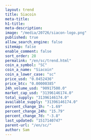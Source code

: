 ```yaml
---
layout: trend
title: Siacoin
meta-title: 
h1-title: 
meta-description: 
image: "/media/20726/siacon-logo.png"
published: true
allow_search_engine: false
sitemap: false
enable_comment: false
sort_order: 28
permalink: "/en/sc/trend.html"
coin_a_symbol: "SC"
coin_a_name: "Siacoin"
coin_a_lower_case: "sc"
price_usd: "0.0452436"
price_btc: "0.00000385"
24h_volume_usd: "90917500.0"
market_cap_usd: "31396146174.0"
total_supply: "31396146174.0"
available_supply: "31396146174.0"
percent_change_1h: "-1.69"
percent_change_24h: "15.79"
percent_change_7d: "-3.8"
last_updated: "1517140747"
parent-url: "/en/sc/"
author: Sam
---
```


